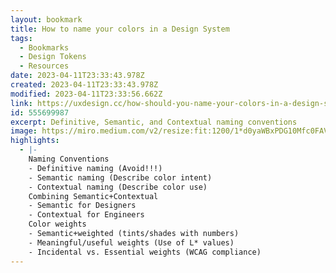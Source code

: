 ```yaml
---
layout: bookmark
title: How to name your colors in a Design System
tags:
  - Bookmarks
  - Design Tokens
  - Resources
date: 2023-04-11T23:33:43.978Z
created: 2023-04-11T23:33:43.978Z
modified: 2023-04-11T23:33:56.662Z
link: https://uxdesign.cc/how-should-you-name-your-colors-in-a-design-system-3086513476df
id: 555699987
excerpt: Definitive, Semantic, and Contextual naming conventions
image: https://miro.medium.com/v2/resize:fit:1200/1*d0yaWBxPDG10Mfc0FAVAGA.jpeg
highlights:
  - |-
    Naming Conventions
    - Definitive naming (Avoid!!!)
    - Semantic naming (Describe color intent)
    - Contextual naming (Describe color use)
    Combining Semantic+Contextual
    - Semantic for Designers
    - Contextual for Engineers
    Color weights
    - Semantic+weighted (tints/shades with numbers)
    - Meaningful/useful weights (Use of L* values)
    - Incidental vs. Essential weights (WCAG compliance)
---
```

